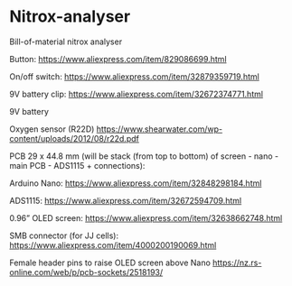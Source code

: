 # Nitrox-analyser

Bill-of-material nitrox analyser

Button: https://www.aliexpress.com/item/829086699.html

On/off switch: https://www.aliexpress.com/item/32879359719.html 

9V battery clip: https://www.aliexpress.com/item/32672374771.html 

9V battery

Oxygen sensor (R22D) https://www.shearwater.com/wp-content/uploads/2012/08/r22d.pdf 

PCB 29 x 44.8 mm (will be stack (from top to bottom) of screen - nano - main PCB - ADS1115 + connections):

Arduino Nano: https://www.aliexpress.com/item/32848298184.html 

ADS1115: https://www.aliexpress.com/item/32672594709.html 

0.96” OLED screen: https://www.aliexpress.com/item/32638662748.html 

SMB connector (for JJ cells): https://www.aliexpress.com/item/4000200190069.html 

Female header pins to raise OLED screen above Nano https://nz.rs-online.com/web/p/pcb-sockets/2518193/ 
